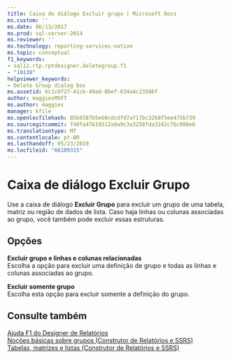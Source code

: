 ```yaml
---
title: Caixa de diálogo Excluir grupo | Microsoft Docs
ms.custom: ''
ms.date: 06/13/2017
ms.prod: sql-server-2014
ms.reviewer: ''
ms.technology: reporting-services-native
ms.topic: conceptual
f1_keywords:
- sql12.rtp.rptdesigner.deletegroup.f1
- "10138"
helpviewer_keywords:
- Delete Group dialog box
ms.assetid: bc1c0f27-41cb-49ad-8bef-634a4c23586f
author: maggiesMSFT
ms.author: maggies
manager: kfile
ms.openlocfilehash: 85b9387b5e60cdcdfd7af17bc3268f5ee475b739
ms.sourcegitcommit: f40fa47619512a9a9c3e3258fda3242c76c008e6
ms.translationtype: MT
ms.contentlocale: pt-BR
ms.lasthandoff: 05/23/2019
ms.locfileid: "66109315"
---
```

# <a name="delete-group-dialog-box"></a>Caixa de diálogo Excluir Grupo
  Use a caixa de diálogo **Excluir Grupo** para excluir um grupo de uma tabela, matriz ou região de dados de lista. Caso haja linhas ou colunas associadas ao grupo, você também pode excluir essas estruturas.  
  
## <a name="options"></a>Opções  
 **Excluir grupo e linhas e colunas relacionadas**  
 Escolha a opção para excluir uma definição de grupo e todas as linhas e colunas associadas ao grupo.  
  
 **Excluir somente grupo**  
 Escolha esta opção para excluir somente a definição do grupo.  
  
## <a name="see-also"></a>Consulte também  
 [Ajuda F1 do Designer de Relatórios](tools/report-designer-f1-help.md)   
 [Noções básicas sobre grupos &#40;Construtor de Relatórios e SSRS&#41;](report-design/understanding-groups-report-builder-and-ssrs.md)   
 [Tabelas, matrizes e listas &#40;Construtor de Relatórios e SSRS&#41;](report-design/create-invoices-and-forms-with-lists-report-builder-and-ssrs.md)  
  
  
